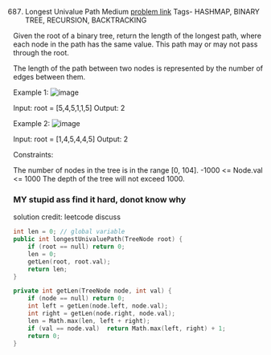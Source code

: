 687. Longest Univalue Path
Medium
[problem link](https://leetcode.com/problems/longest-univalue-path/)
Tags- HASHMAP, BINARY TREE, RECURSION, BACKTRACKING

Given the root of a binary tree, return the length of the longest path, where each
node in the path has the same value. This path may or may not pass through the root.

The length of the path between two nodes is represented by the number of edges
between them.

 

Example 1:
![image](https://user-images.githubusercontent.com/51910127/129801401-ed72dd87-4ab8-4fc6-bd61-1bda3b0442d0.png)



Input: root = [5,4,5,1,1,5]
Output: 2


Example 2:
![image](https://user-images.githubusercontent.com/51910127/129801436-0b8bab17-d876-436f-9520-5dcb74270a98.png)



Input: root = [1,4,5,4,4,5]
Output: 2
 

Constraints:

The number of nodes in the tree is in the range [0, 104].
-1000 <= Node.val <= 1000
The depth of the tree will not exceed 1000.
### MY stupid ass find it hard, donot know why
solution credit: leetcode discuss
```cpp
int len = 0; // global variable
public int longestUnivaluePath(TreeNode root) {
    if (root == null) return 0;
    len = 0;
    getLen(root, root.val);
    return len;
}

private int getLen(TreeNode node, int val) {
    if (node == null) return 0;
    int left = getLen(node.left, node.val);
    int right = getLen(node.right, node.val);
    len = Math.max(len, left + right);
    if (val == node.val)  return Math.max(left, right) + 1;
    return 0;
}


```
